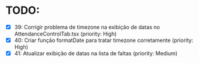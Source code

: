 # TODO:

- [x] 39: Corrigir problema de timezone na exibição de datas no AttendanceControlTab.tsx (priority: High)
- [x] 40: Criar função formatDate para tratar timezone corretamente (priority: High)
- [x] 41: Atualizar exibição de datas na lista de faltas (priority: Medium)
